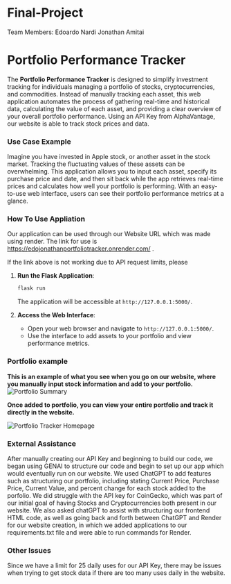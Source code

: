 # Final-Project

Team Members:
Edoardo Nardi
Jonathan Amitai


# **Portfolio Performance Tracker**
The **Portfolio Performance Tracker** is designed to simplify investment tracking for individuals managing a portfolio of stocks, cryptocurrencies, and commodities. Instead of manually tracking each asset, this web application automates the process of gathering real-time and historical data, calculating the value of each asset, and providing a clear overview of your overall portfolio performance. Using an API Key from AlphaVantage, our website is able to track stock prices and data. 

### Use Case Example
Imagine you have invested in Apple stock, or another asset in the stock market. Tracking the fluctuating values of these assets can be overwhelming. This application allows you to input each asset, specify its purchase price and date, and then sit back while the app retrieves real-time prices and calculates how well your portfolio is performing. With an easy-to-use web interface, users can see their portfolio performance metrics at a glance.
   
### How To Use Appliation
Our application can be used through our Website URL which was made using render. The link for use is https://edojonathanportfoliotracker.onrender.com/ .

If the link above is not working due to API request limits, please 

1. **Run the Flask Application**:
   ```bash
   flask run
   ```
   The application will be accessible at `http://127.0.0.1:5000/`.

2. **Access the Web Interface**:
   - Open your web browser and navigate to `http://127.0.0.1:5000/`.
   - Use the interface to add assets to your portfolio and view performance metrics.

### Portfolio example
**This is an example of what you see when you go on our website, where you manually input stock information and add to your portfolio.**
![Portfolio Summary](https://github.com/edoardonardi/final_project/blob/main/Screenshot%20(23).png?raw=true)




**Once added to portfolio, you can view your entire portfolio and track it directly in the website.**



![Portfolio Tracker Homepage](https://github.com/edoardonardi/final_project/blob/main/Screenshot%20(22).png?raw=true)

### External Assistance
After manually creating our API Key and beginning to build our code, we began using GENAI to structure our code and begin to set up our app which would eventually run on our website. We used ChatGPT to add features such as structuring our portfolio, including stating Current Price, Purchase Price, Current Value, and percent change for each stock added to the porfolio. We did struggle with the API key for CoinGecko, which was part of our initial goal of having Stocks and Cryptocurrencies both present in our website. We also asked chatGPT to assist with structuring our frontend HTML code, as well as going back and forth between ChatGPT and Render for our website creation, in which we added applications to our requirements.txt file and were able to run commands for Render.

### Other Issues
Since we have a limit for 25 daily uses for our API Key, there may be issues when trying to get stock data if there are too many uses daily in the website.





